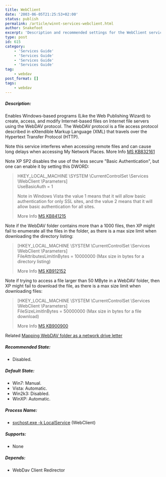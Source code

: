 ```yaml
---
title: WebClient
date: '2003-06-05T21:25:53+02:00'
status: publish
permalink: /article/winnt-services-webclient.html
author: Snakefoot
excerpt: 'Description and recommended settings for the WebClient service.'
type: post
id: 615
category:
    - 'Services Guide'
    - 'Services Guide'
    - 'Services Guide'
    - 'Services Guide'
tag:
    - webdav
post_format: []
tags:
    - webdav
---
```

##### Description:

 Enables Windows-based programs (Like the Web Publishing Wizard) to create, access, and modify Internet-based files on Internet file servers using the WebDAV protocol. The WebDAV protocol is a file access protocol described in eXtendible Markup Language (XML) that travels over the Hypertext Transfer Protocol (HTTP).  
  
 Note this service interferes when accessing remote files and can cause long delays when accessing My Network Places. More Info [MS KB832161](http://support.microsoft.com/kb/832161 "You experience a delay when you use your Windows XP computer to log on to a domain or to connect to a network resource [Q832161]")  
  
 Note XP SP2 disables the use of the less secure "Basic Authentication", but one can enable it by setting this DWORD:
> HKEY\_LOCAL\_MACHINE \\SYSTEM \\CurrentControlSet \\Services \\WebClient \\Parameters\]  
>  UseBasicAuth = 1  
>   
>  Note in Windows Vista the value 1 means that it will allow basic authentication for only SSL sites, and the value 2 means that it will allow basic authentication for all sites.  
>   
>  More Info [MS KB841215](http://support.microsoft.com/kb/841215 "You cannot connect to a document library in Windows SharePoint Services by using Windows shell commands or by using Explorer View [Q841215]")

 Note if the WebDAV folder contains more than a 1000 files, then XP might fail to enumerate all the files in the folder, as there is a max size limit when downloading the directory listing:
> \[HKEY\_LOCAL\_MACHINE \\SYSTEM \\CurrentControlSet \\Services \\WebClient \\Parameters\]  
>  FileAttributesLimitInBytes = 10000000 (Max size in bytes for a directory listing)  
>   
>  More Info [MS KB912152](http://support.microsoft.com/kb/912152 "You cannot access a WebDAV Web folder from a Windows XP-based client computer")

 Note if trying to access a file larger than 50 MByte in a WebDAV folder, then XP might fail to download the file, as there is a max size limit when downloading files:
> \[HKEY\_LOCAL\_MACHINE \\SYSTEM \\CurrentControlSet \\Services \\WebClient \\Parameters\]  
>  FileSizeLimitInBytes = 50000000 (Max size in bytes for a file download)  
>   
>  More Info [MS KB900900](http://support.microsoft.com/kb/900900 "You may receive an error message when you try to download a file that is larger than 50000000 bytes from a Web folder on a computer that is running Windows XP with Service Pack 1 or with Service Pack 2")

   
 Related [Mapping WebDAV folder as a network drive letter](/article/winnt-webdav-network-drive.html)
 
##### Recommended State:

- Disabled.

##### Default State:

- Win7: Manual.
- Vista: Automatic.
- Win2k3: Disabled.
- WinXP: Automatic.

##### Process Name:

- [svchost.exe -k LocalService](/article/winnt-services-wrapper.html) (WebClient)

##### Supports:

- None

##### Depends:

- WebDav Client Redirector